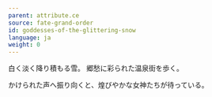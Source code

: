 ```yaml
---
parent: attribute.ce
source: fate-grand-order
id: goddesses-of-the-glittering-snow
language: ja
weight: 0
---
```


白く淡く降り積もる雪。
郷愁に彩られた温泉街を歩く。

かけられた声へ振り向くと、煌びやかな女神たちが待っている。
